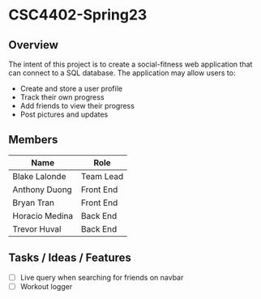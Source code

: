 # CSC4402-Spring23

## Overview
The intent of this project is to create a social-fitness web application that can connect to a SQL database.  The application may allow users to:
- Create and store a user profile
- Track their own progress 
- Add friends to view their progress
- Post pictures and updates

## Members
| Name           | Role      |
|----------------|-----------|
| Blake  Lalonde | Team Lead |
| Anthony Duong  | Front End |
| Bryan Tran     | Front End |
| Horacio Medina | Back End  |
| Trevor Huval   | Back End  |

## Tasks / Ideas / Features
- [ ] Live query when searching for friends on navbar
- [ ] Workout logger
